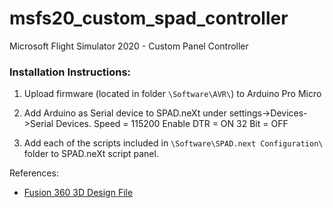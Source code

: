 # msfs20_custom_spad_controller
Microsoft Flight Simulator 2020 - Custom Panel Controller


### Installation Instructions:

1. Upload firmware (located in folder `\Software\AVR\`) to Arduino Pro Micro

2. Add Arduino as Serial device to SPAD.neXt under settings->Devices->Serial Devices.
	Speed = 115200
	Enable DTR = ON
	32 Bit = OFF

3. Add each of the scripts included in `\Software\SPAD.next Configuration\` folder to SPAD.neXt script panel.



References:

- [Fusion 360 3D Design File](https://a360.co/2SDgtfb)
